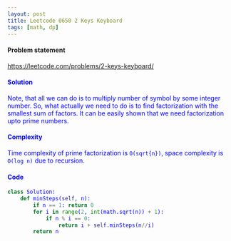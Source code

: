 ```yaml
---
layout: post
title: Leetcode 0650 2 Keys Keyboard
tags: [math, dp]
---
```


#### Problem statement

<a href="https://leetcode.com/problems/2-keys-keyboard/"> <font color = blue>https://leetcode.com/problems/2-keys-keyboard/

#### Solution
Note, that all we can do is to multiply number of symbol by some integer number. So, what actually we need to do is to find factorization with the smallest sum of factors. It can be easily shown that we need factorization upto prime numbers.

#### Complexity
Time complexity of prime factorization is `O(sqrt{n})`, space complexity is `O(log n)` due to recursion.

#### Code
```python
class Solution:
    def minSteps(self, n):
        if n == 1: return 0
        for i in range(2, int(math.sqrt(n)) + 1):
            if n % i == 0:
                return i + self.minSteps(n//i)
        return n
```

